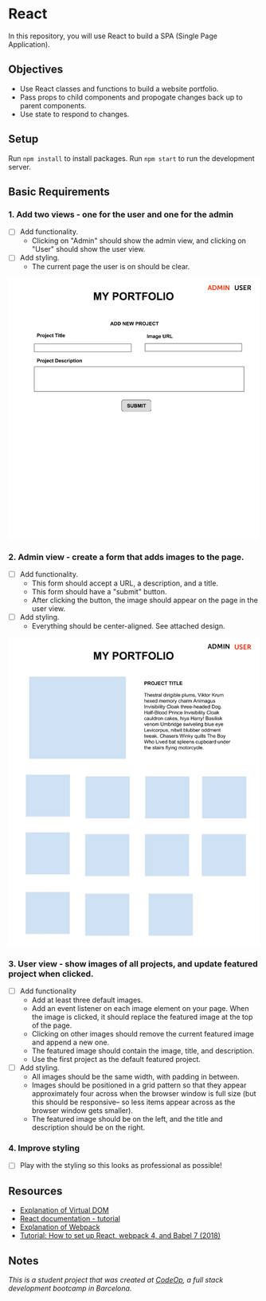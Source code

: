 # React

In this repository, you will use React to build a SPA (Single Page Application).

## Objectives

- Use React classes and functions to build a website portfolio.
- Pass props to child components and propogate changes back up to parent components.
- Use state to respond to changes.

## Setup

Run `npm install` to install packages.
Run `npm start` to run the development server.

## Basic Requirements

### 1. Add two views - one for the user and one for the admin

- [ ] Add functionality.
  - Clicking on "Admin" should show the admin view, and clicking on "User" should show the user view.
- [ ] Add styling.
  - The current page the user is on should be clear.

![Admin View](support/admin_view.png)

### 2. Admin view - create a form that adds images to the page.

- [ ] Add functionality.
  - This form should accept a URL, a description, and a title.
  - This form should have a "submit" button.
  - After clicking the button, the image should appear on the page in the user view.
- [ ] Add styling.
  - Everything should be center-aligned. See attached design.

![User View](support/user_view.png)

### 3. User view - show images of all projects, and update featured project when clicked.

- [ ] Add functionality
  - Add at least three default images.
  - Add an event listener on each image element on your page. When the image is clicked, it should replace the featured image at the top of the page.
  - Clicking on other images should remove the current featured image and append a new one.
  - The featured image should contain the image, title, and description.
  - Use the first project as the default featured project.
- [ ] Add styling.
  - All images should be the same width, with padding in between.
  - Images should be positioned in a grid pattern so that they appear approximately four across when the browser window is full size (but this should be responsive– so less items appear across as the browser window gets smaller).
  - The featured image should be on the left, and the title and description should be on the right.

### 4. Improve styling

- [ ] Play with the styling so this looks as professional as possible!

## Resources

- [Explanation of Virtual DOM](https://dev.to/sadarshannaiynar/virtual-dom---the-backbone-of-react-3cpp)
- [React documentation - tutorial](https://reactjs.org/docs/hello-world.html)
- [Explanation of Webpack](https://survivejs.com/webpack/what-is-webpack/)
- [Tutorial: How to set up React, webpack 4, and Babel 7 (2018)](https://www.valentinog.com/blog/react-webpack-babel/)

## Notes

_This is a student project that was created at [CodeOp](http://CodeOp.tech), a full stack development bootcamp in Barcelona._
